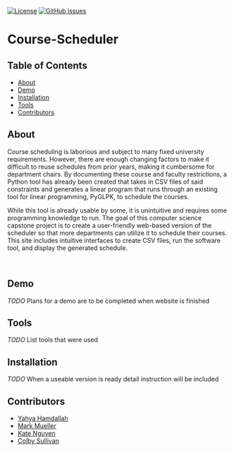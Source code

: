 [![License](https://img.shields.io/badge/license-MIT-blue.svg)](LICENSE)
[![GitHub issues](https://img.shields.io/github/issues/MuellMark/Course-Scheduler)](https://github.com/MuellMark/Course-Scheduler/issues)

# Course-Scheduler



## Table of Contents

- [About](#about)
- [Demo](#demo)
- [Installation](#installation)
- [Tools](#tools)
- [Contributors](#contributors)

## About
Course scheduling is laborious and subject to many fixed university requirements. However, there are enough changing factors to make it difficult to reuse schedules from prior years, making it cumbersome for department chairs. By documenting these course and faculty restrictions, a Python tool has already been created that takes in CSV files of said constraints and generates a linear program that runs through an existing tool for linear programming, PyGLPK, to schedule the courses. 

While this tool is already usable by some, it is unintuitive and requires some programming knowledge to run. The goal of this computer science capstone project is to create a user-friendly web-based version of the scheduler so that more departments can utilize it to schedule their courses. This site includes intuitive interfaces to create CSV files, run the software tool, and display the generated schedule.

<br>
  
## Demo

*TODO* Plans for a demo are to be completed when website is finished
<br>

## Tools

*TODO* List tools that were used
<br>

## Installation

*TODO* When a useable version is ready detail instruction will be included
<br>

## Contributors

- [Yahya Hamdallah](https://github.com/Hamdally)
- [Mark Mueller](https://github.com/MuellMark)
- [Kate Nguyen](https://github.com/katenguyen10)
- [Colby Sullivan](https://github.com/colbySullivan)
